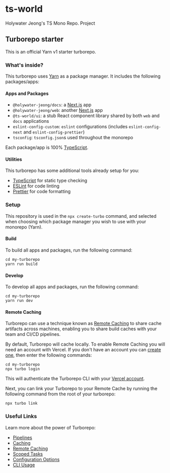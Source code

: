 # ts-world

Holywater Jeong's TS Mono Repo. Project

## Turborepo starter

This is an official Yarn v1 starter turborepo.

### What's inside?

This turborepo uses [Yarn](https://classic.yarnpkg.com/lang/en/) as a package manager. It includes the following packages/apps:

#### Apps and Packages

- `@holywater-jeong/docs`: a [Next.js](https://nextjs.org) app
- `@holywater-jeong/web`: another [Next.js](https://nextjs.org) app
- `@ts-world/ui`: a stub React component library shared by both `web` and `docs` applications
- `eslint-config-custom`: `eslint` configurations (includes `eslint-config-next` and `eslint-config-prettier`)
- `tsconfig`: `tsconfig.json`s used throughout the monorepo

Each package/app is 100% [TypeScript](https://www.typescriptlang.org/).

#### Utilities

This turborepo has some additional tools already setup for you:

- [TypeScript](https://www.typescriptlang.org/) for static type checking
- [ESLint](https://eslint.org/) for code linting
- [Prettier](https://prettier.io) for code formatting

### Setup

This repository is used in the `npx create-turbo` command, and selected when choosing which package manager you wish to use with your monorepo (Yarn).

#### Build

To build all apps and packages, run the following command:

```
cd my-turborepo
yarn run build
```

#### Develop

To develop all apps and packages, run the following command:

```
cd my-turborepo
yarn run dev
```

#### Remote Caching

Turborepo can use a technique known as [Remote Caching](https://turborepo.org/docs/core-concepts/remote-caching) to share cache artifacts across machines, enabling you to share build caches with your team and CI/CD pipelines.

By default, Turborepo will cache locally. To enable Remote Caching you will need an account with Vercel. If you don't have an account you can [create one](https://vercel.com/signup), then enter the following commands:

```
cd my-turborepo
npx turbo login
```

This will authenticate the Turborepo CLI with your [Vercel account](https://vercel.com/docs/concepts/personal-accounts/overview).

Next, you can link your Turborepo to your Remote Cache by running the following command from the root of your turborepo:

```
npx turbo link
```

### Useful Links

Learn more about the power of Turborepo:

- [Pipelines](https://turborepo.org/docs/core-concepts/pipelines)
- [Caching](https://turborepo.org/docs/core-concepts/caching)
- [Remote Caching](https://turborepo.org/docs/core-concepts/remote-caching)
- [Scoped Tasks](https://turborepo.org/docs/core-concepts/scopes)
- [Configuration Options](https://turborepo.org/docs/reference/configuration)
- [CLI Usage](https://turborepo.org/docs/reference/command-line-reference)
